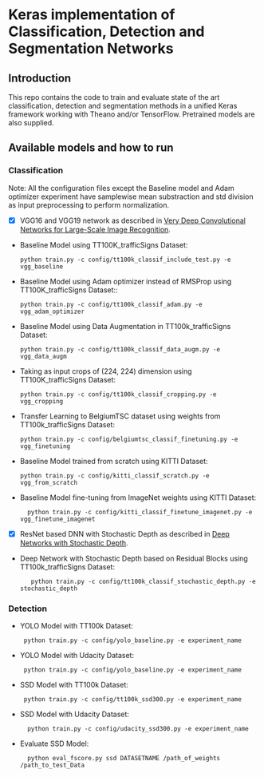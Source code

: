 # Keras implementation of Classification, Detection and Segmentation Networks

## Introduction

This repo contains the code to train and evaluate state of the art classification, detection and segmentation methods in a unified Keras framework working with Theano and/or TensorFlow. Pretrained models are also supplied.

## Available models and how to run

### Classification
Note: All the configuration files except the Baseline model and Adam optimizer experiment have samplewise mean substraction and std division as input preprocessing to perform normalization.

 - [x] VGG16 and VGG19 network as described in [Very Deep Convolutional Networks for Large-Scale Image Recognition](https://arxiv.org/pdf/1409.1556.pdf).
 
 * Baseline Model using TT100K_trafficSigns Dataset:
 
       python train.py -c config/tt100k_classif_include_test.py -e vgg_baseline
       
 * Baseline Model using Adam optimizer instead of RMSProp using TT100K_trafficSigns Dataset::

       python train.py -c config/tt100k_classif_adam.py -e vgg_adam_optimizer
       
 * Baseline Model using Data Augmentation in TT100k_trafficSigns Dataset:
  
       python train.py -c config/tt100k_classif_data_augm.py -e vgg_data_augm

       
 * Taking as input crops of (224, 224) dimension using TT100K_trafficSigns Dataset:
 
       python train.py -c config/tt100k_classif_cropping.py -e vgg_cropping
    
 * Transfer Learning to BelgiumTSC dataset using weights from TT100k_trafficSigns Dataset:
         
       python train.py -c config/belgiumtsc_classif_finetuning.py -e vgg_finetuning

 *  Baseline Model trained from scratch using KITTI Dataset:
 
        python train.py -c config/kitti_classif_scratch.py -e vgg_from_scratch
        
 * Baseline Model fine-tuning from ImageNet weights using KITTI Dataset:
 
         python train.py -c config/kitti_classif_finetune_imagenet.py -e vgg_finetune_imagenet

 - [x] ResNet based DNN with Stochastic Depth as described in [Deep Networks with Stochastic Depth](https://arxiv.org/pdf/1603.09382.pdf).
 
 * Deep Network with Stochastic Depth based on Residual Blocks using TT100k_trafficSigns Dataset:
          
          python train.py -c config/tt100k_classif_stochastic_depth.py -e stochastic_depth


### Detection

 * YOLO Model with TT100k Dataset:
 
        python train.py -c config/yolo_baseline.py -e experiment_name
        
 * YOLO Model with Udacity Dataset:
 
        python train.py -c config/yolo_baseline.py -e experiment_name
        
 * SSD Model with TT100k Dataset:
 
        python train.py -c config/tt100k_ssd300.py -e experiment_name
        
 * SSD Model with Udacity Dataset:
 
         python train.py -c config/udacity_ssd300.py -e experiment_name
         
 * Evaluate SSD Model:
 
         python eval_fscore.py ssd DATASETNAME /path_of_weights /path_to_test_Data
             
